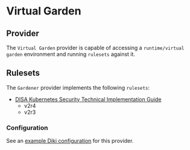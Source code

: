 # Virtual Garden

## Provider

The `Virtual Garden` provider is capable of accessing a `runtime/virtual garden` environment and running `rulesets` against it.

## Rulesets

The `Gardener` provider implements the following `rulesets`:
- [DISA Kubernetes Security Technical Implementation Guide](../rulesets/disa-k8s-stig/ruleset.md)
  - v2r4
  - v2r3

### Configuration

See an [example Diki configuration](../../example/config/virtualgarden.yaml) for this provider.
